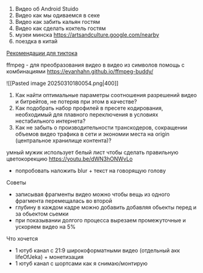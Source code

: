 1. Видео об Android Stuido
2. Видео как мы одиваемся в секе
3. Видео как забить кальян гостям
4. Видео как сделать коктель гостям
5. музеи минска https://artsandculture.google.com/nearby
6. поездка в китай

[Рекомендации для тиктока](https://developers.tiktok.com/doc/content-posting-api-media-transfer-guide?enter_method=left_navigation)

ffmpeg - для преобразования видео в видео из символов
помощь с комбинациями https://evanhahn.github.io/ffmpeg-buddy/

![[Pasted image 20250310180054.png|400]]

1. Как найти оптимальные параметры соотношения разрешений видео и битрейтов, не потеряв при этом в качестве?
2. Как подобрать набор профилей в пресете кодирования, необходимый для плавного переключения в условиях нестабильного интернета?
3. Как не забыть о производительности транскодеров, сокращении объемов видео трафика в сети и экономии места на origin (центральное хранилище контента)?

умный мужик использует белый лист чтобы сделать правильную цветокорекцию
https://youtu.be/dWN3hONWvLo

- попробовать наложить blur + текст на говорящую голову

Советы
- записывая фрагменты видео можно чтобы вещь из одного фрагмента перемещалась во второй
- глубину в каждом кадре можно добавить добавляя обьекты перед и за обьектом сьемки
- при показывании долгого процесса вырезаем промежуточные и ускоряем видео на 5%

Что хочется
- 1 ютуб канал с 21:9 широкоформатными видео (отдельный акк lifeOfJeka) + монетизация
- 1 ютуб канал с шортсами как я снимаю/монтирую

